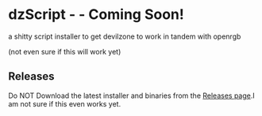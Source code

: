 # dzScript - - Coming Soon!
a shitty script installer to get devilzone to work in tandem with openrgb


(not even sure if this will work yet)


## Releases

Do NOT Download the latest installer and binaries from the [Releases page]([https://github.com/Nav-one/dzScript/releases](https://github.com/Nav-one/dzScript/releases)).I am not sure if this even works yet.
